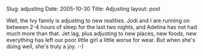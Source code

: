 Slug: adjusting
Date: 2005-10-30
Title: Adjusting
layout: post

Well, the Ivy family is adjusting to new realities. Jodi and I are running on between 2-4 hours of sleep for the last two nights, and Adelina has not had much more than that. Jet lag, plus adjusting to new places, new foods, new everything has left our poor little girl a little worse for wear. But when she&#39;s doing well, she&#39;s truly a joy. :-)
